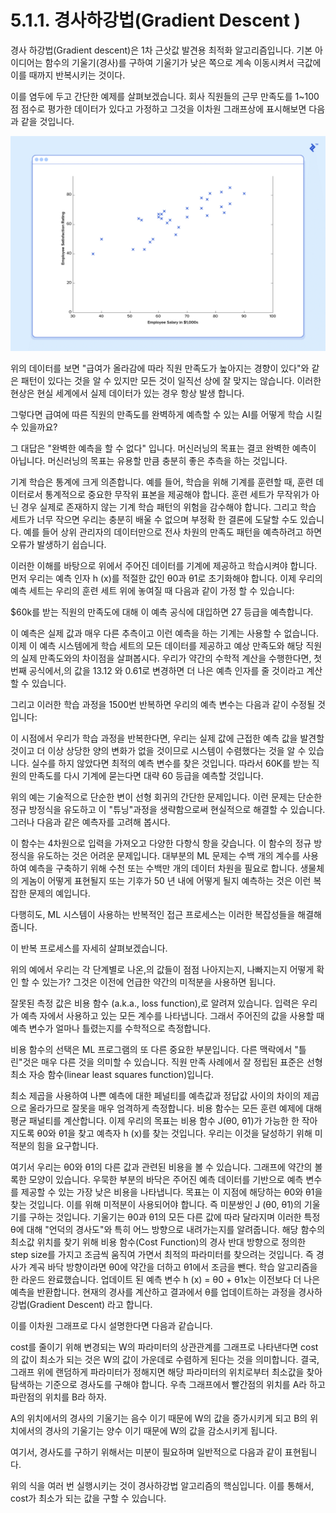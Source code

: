 # 5.1.1. 경사하강법\(Gradient Descent \)

경사 하강법\(Gradient descent\)은 1차 근삿값 발견용 최적화 알고리즘입니다. 기본 아이디어는 함수의 기울기\(경사\)를 구하여 기울기가 낮은 쪽으로 계속 이동시켜서 극값에 이를 때까지 반복시키는 것이다.

이를 염두에 두고 간단한 예제를 살펴보겠습니다. 회사 직원들의 근무 만족도를 1~100 점 점수로 평가한  데이터가 있다고 가정하고 그것을 이차원 그래프상에 표시해보면 다음과 같을 것입니다.

![](../../.gitbook/assets/51101.png)

위의 데이터를 보면 "급여가 올라감에 따라 직원 만족도가 높아지는 경향이 있다"와 같은 패턴이 있다는 것을 알 수 있지만 모든 것이 일직선 상에 잘 맞지는 않습니다.  이러한 현상은 현실 세계에서 실제 데이터가 있는 경우 항상 발생 합니다. 

그렇다면 급여에 따른 직원의 만족도를 완벽하게 예측할 수 있는 AI를 어떻게 학습 시킬 수 있을까요? 

그 대답은 "완벽한 예측을 할 수 없다" 입니다. 머신러닝의 목표는 결코 완벽한 예측이 아닙니다. 머신러닝의 목표는 유용할 만큼 충분히 좋은 추측을 하는 것입니다.

기계 학습은 통계에 크게 의존합니다. 예를 들어, 학습을 위해 기계를 훈련할 때, 훈련 데이터로서 통계적으로 중요한 무작위 표본을 제공해야 합니다. 훈련 세트가 무작위가 아닌 경우 실제로 존재하지 않는 기계 학습 패턴의 위험을 감수해야 합니다. 그리고 학습 세트가 너무 작으면 우리는 충분히 배울 수 없으며 부정확 한 결론에 도달할 수도 있습니다. 예를 들어 상위 관리자의 데이터만으로 전사 차원의 만족도 패턴을 예측하려고 하면 오류가 발생하기 쉽습니다.

이러한 이해를 바탕으로 위에서 주어진 데이터를 기계에 제공하고 학습시켜야 합니다. 먼저 우리는 예측 인자 h \(x\)를 적절한 값인 θ0과 θ1로 초기화해야 합니다. 이제 우리의 예측 세트는 우리의 훈련 세트 위에 놓여질 때 다음과 같이 가정 할 수 있습니다:

$60k를 받는 직원의 만족도에 대해 이 예측 공식에 대입하면 27 등급을 예측합니다.

이 예측은 실제 값과 매우 다른 추측이고 이런 예측을 하는 기계는 사용할 수 없습니다. 이제 이 예측 시스템에게 학습 세트의 모든 데이터를 제공하고 예상 만족도와 해당 직원의 실제 만족도와의 차이점을 살펴봅시다. 우리가 약간의 수학적 계산을 수행한다면, 첫번째 공식에서,의 값을 13.12 와 0.61로 변경하면 더 나은 예측 인자를 줄 것이라고 계산할 수 있습니다.

그리고 이러한 학습 과정을 1500번 반복하면 우리의 예측 변수는 다음과 같이 수정될 것입니다:

이 시점에서 우리가 학습 과정을 반복한다면, 우리는 실제 값에 근접한 예측 값을 발견할 것이고 더 이상 상당한 양의 변화가 없을 것이므로 시스템이 수렴했다는 것을 알 수 있습니다. 실수를 하지 않았다면 최적의 예측 변수를 찾은 것입니다. 따라서 60K를 받는 직원의 만족도를 다시 기계에 묻는다면 대략 60 등급을 예측할 것입니다.

위의 예는 기술적으로 단순한 변이 선형 회귀의 간단한 문제입니다. 이런 문제는 단순한 정규 방정식을 유도하고 이 "튜닝"과정을 생략함으로써 현실적으로 해결할 수 있습니다. 그러나 다음과 같은 예측자를 고려해 봅시다.

이 함수는 4차원으로 입력을 가져오고 다양한 다항식 항을 갖습니다. 이 함수의 정규 방정식을 유도하는 것은 어려운 문제입니다. 대부분의 ML 문제는 수백 개의 계수를 사용하여 예측을 구축하기 위해 수천 또는 수백만 개의 데이터 차원을 필요로 합니다. 생물체의 게놈이 어떻게 표현될지 또는 기후가 50 년 내에 어떻게 될지 예측하는 것은 이런 복잡한 문제의 예입니다.

다행히도, ML 시스템이 사용하는 반복적인 접근 프로세스는 이러한 복잡성들을 해결해 줍니다.

이 반복 프로세스를 자세히 살펴보겠습니다.

위의 예에서 우리는 각 단계별로 나온,의 값들이 점점 나아지는지, 나빠지는지 어떻게 확인 할 수 있는가? 그것은 이전에 언급한 약간의 미적분을 사용하면 됩니다.

잘못된 측정 값은 비용 함수 \(a.k.a., loss function\),로 알려져 있습니다. 입력은 우리가 예측 자에서 사용하고 있는 모든 계수를 나타냅니다. 그래서 주어진의 값을 사용할 때 예측 변수가 얼마나 틀렸는지를 수학적으로 측정합니다.

비용 함수의 선택은 ML 프로그램의 또 다른 중요한 부분입니다. 다른 맥락에서 "틀린"것은 매우 다른 것을 의미할 수 있습니다. 직원 만족 사례에서 잘 정립된 표준은 선형 최소 자승 함수\(linear least squares function\)입니다.

최소 제곱을 사용하여 나쁜 예측에 대한 페널티를 예측값과 정답값 사이의 차이의 제곱으로 올라가므로 잘못을 매우 엄격하게 측정합니다. 비용 함수는 모든 훈련 예제에 대해 평균 패널티를 계산합니다. 이제 우리의 목표는 비용 함수 J\(θ0, θ1\)가 가능한 한 작아 지도록 θ0와 θ1을 찾고 예측자 h \(x\)를 찾는 것입니다. 우리는 이것을 달성하기 위해 미적분의 힘을 요구합니다.

여기서 우리는 θ0와 θ1의 다른 값과 관련된 비용을 볼 수 있습니다. 그래프에 약간의 볼록한 모양이 있습니다. 우묵한 부분의 바닥은 주어진 예측 데이터를 기반으로 예측 변수를 제공할 수 있는 가장 낮은 비용을 나타냅니다. 목표는 이 지점에 해당하는 θ0와 θ1을 찾는 것입니다. 이를 위해 미적분이 사용되어야 합니다. 즉 미분쌍인 J \(θ0, θ1\)의 기울기를 구하는 것입니다. 기울기는 θ0과 θ1의 모든 다른 값에 따라 달라지며 이러한 특정 θ에 대해 "언덕의 경사도"와 특히 어느 방향으로 내려가는지를 알려줍니다. 해당 함수의 최소값 위치를 찾기 위해 비용 함수\(Cost Function\)의 경사 반대 방향으로 정의한 step size를 가지고 조금씩 움직여 가면서 최적의 파라미터를 찾으려는 것입니다. 즉 경사가 계곡 바닥 방향이라면 θ0에 약간을 더하고 θ1에서 조금을 뺀다. 학습 알고리즘을 한 라운드 완료했습니다. 업데이트 된 예측 변수 h \(x\) = θ0 + θ1x는 이전보다 더 나은 예측을 반환합니다. 현재의 경사를 계산하고 결과에서 θ를 업데이트하는 과정을 경사하강법\(Gradient Descent\) 라고 합니다.

이를 이차원 그래프로 다시 설명한다면 다음과 같습니다.

cost를 줄이기 위해 변경되는 W의 파라미터의 상관관계를 그래프로 나타낸다면 cost의 값이 최소가 되는 것은 W의 값이 가운데로 수렴하게 된다는 것을 의미합니다. 결국, 그래프 위에 랜덤하게 파라미터가 정해지면 해당 파라미터의 위치로부터 최소값을 찾아 탐색하는 기준으로 경사도를 구해야 합니다. 우측 그래프에서 빨간점의 위치를 A라 하고 파란점의 위치를 B라 하자.

A의 위치에서의 경사의 기울기는 음수 이기 때문에 W의 값을 증가시키게 되고 B의 위치에서의 경사의 기울기는 양수 이기 때문에 W의 값을 감소시키게 됩니다.

여기서, 경사도를 구하기 위해서는 미분이 필요하며 일반적으로 다음과 같이 표현됩니다.

위의 식을 여러 번 실행시키는 것이 경사하강법 알고리즘의 핵심입니다. 이를 통해서, cost가 최소가 되는 값을 구할 수 있습니다. 

